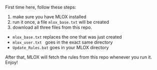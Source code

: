 First time here, follow these steps:
1. make sure you have MLOX installed
2. run it once, a file `mlox_base.txt` will be created
3. download all three files from this repo.
- `mlox_base.txt` replaces the one that was just created
- `mlox_user.txt ` goes in the exact same directory
- `Update_Rules.bat` goes in your MLOX directory

After that, MLOX will fetch the rules from this repo whenever you run it.
Enjoy!
